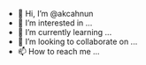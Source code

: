 - 👋 Hi, I’m @akcahnun
- 👀 I’m interested in ...
- 🌱 I’m currently learning ...
- 💞️ I’m looking to collaborate on ...
- 📫 How to reach me ...

<!---
akcahnun/akcahnun is a ✨ special ✨ repository because its `README.md` (this file) appears on your GitHub profile.
You can click the Preview link to take a look at your changes.
--->
